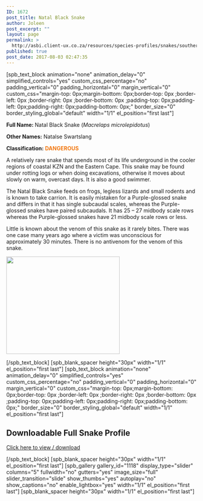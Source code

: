 ```yaml
---
ID: 1672
post_title: Natal Black Snake
author: Joleen
post_excerpt: ""
layout: page
permalink: >
  http://asbi.client-ux.co.za/resources/species-profiles/snakes/southern-africa/natal-black-snake/
published: true
post_date: 2017-08-03 02:47:35
---
```

[spb_text_block animation="none" animation_delay="0" simplified_controls="yes" custom_css_percentage="no" padding_vertical="0" padding_horizontal="0" margin_vertical="0" custom_css="margin-top: 0px;margin-bottom: 0px;border-top: 0px ;border-left: 0px ;border-right: 0px ;border-bottom: 0px ;padding-top: 0px;padding-left: 0px;padding-right: 0px;padding-bottom: 0px;" border_size="0" border_styling_global="default" width="1/1" el_position="first last"]

<strong>Full Name: </strong>Natal Black Snake (<em>Macrelaps microlepidotus</em>)

<strong>Other Names:</strong> Natalse Swartslang

<strong>Classification:</strong> <strong><span style="color: #f17710;">DANGEROUS</span></strong>

A relatively rare snake that spends most of its life underground in the cooler regions of coastal KZN and the Eastern Cape. This snake may be found under rotting logs or when doing excavations, otherwise it moves about slowly on warm, overcast days. It is also a good swimmer.

The Natal Black Snake feeds on frogs, legless lizards and small rodents and is known to take carrion. It is easily mistaken for a Purple-glossed snake and differs in that it has single subcaudal scales, whereas the Purple-glossed snakes have paired subcaudals. It has 25 – 27 midbody scale rows whereas the Purple-glossed snakes have 21 midbody scale rows or less.

Little is known about the venom of this snake as it rarely bites. There was one case many years ago where a victim was unconscious for approximately 30 minutes. There is no antivenom for the venom of this snake.

<a href="http://asbi.client-ux.co.za/wp-content/uploads/2016/06/Natal_Black_Snake_DIST_web.jpg"><img class="alignnone wp-image-888 size-medium" src="http://asbi.client-ux.co.za/wp-content/uploads/2016/06/Natal_Black_Snake_DIST_web-300x257.jpg" width="300" height="257" /></a>

[/spb_text_block] [spb_blank_spacer height="30px" width="1/1" el_position="first last"] [spb_text_block animation="none" animation_delay="0" simplified_controls="yes" custom_css_percentage="no" padding_vertical="0" padding_horizontal="0" margin_vertical="0" custom_css="margin-top: 0px;margin-bottom: 0px;border-top: 0px ;border-left: 0px ;border-right: 0px ;border-bottom: 0px ;padding-top: 0px;padding-left: 0px;padding-right: 0px;padding-bottom: 0px;" border_size="0" border_styling_global="default" width="1/1" el_position="first last"]
<h2>Downloadable Full Snake Profile</h2>
<a href="http://asbi.client-ux.co.za/wp-content/uploads/2016/06/20170522_ASI_SP_Natal_Black_Snake_A4_DESKTOP.pdf" target="_blank">Click here to view / download</a>

[/spb_text_block] [spb_blank_spacer height="30px" width="1/1" el_position="first last"] [spb_gallery gallery_id="1118" display_type="slider" columns="5" fullwidth="no" gutters="yes" image_size="full" slider_transition="slide" show_thumbs="yes" autoplay="no" show_captions="no" enable_lightbox="yes" width="1/1" el_position="first last"] [spb_blank_spacer height="30px" width="1/1" el_position="first last"]